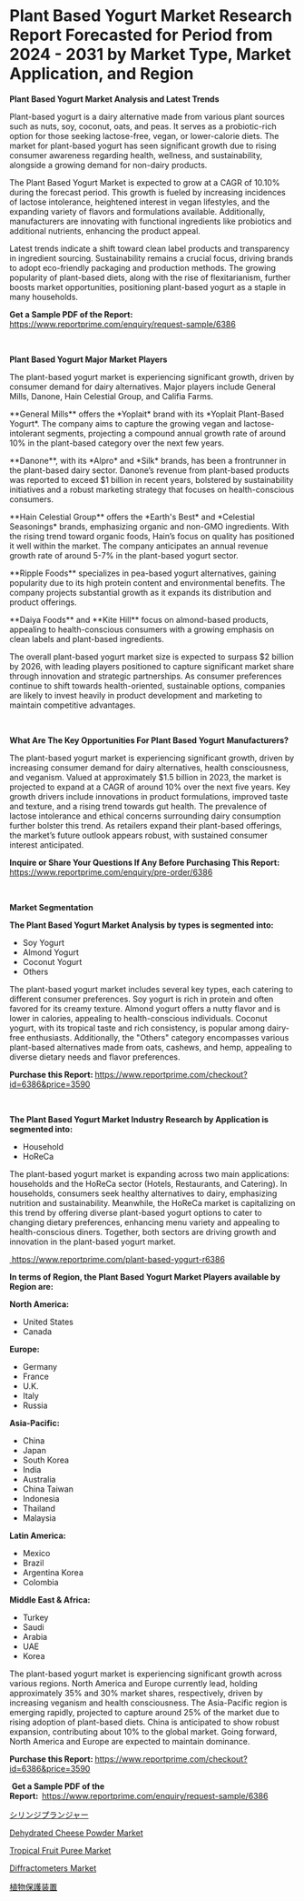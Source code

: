 <p><h1>Plant Based Yogurt Market Research Report Forecasted for Period from 2024 -  2031 by Market Type, Market Application, and Region</h1></p><p><strong>Plant Based Yogurt Market Analysis and Latest Trends</strong></p>
<p><p>Plant-based yogurt is a dairy alternative made from various plant sources such as nuts, soy, coconut, oats, and peas. It serves as a probiotic-rich option for those seeking lactose-free, vegan, or lower-calorie diets. The market for plant-based yogurt has seen significant growth due to rising consumer awareness regarding health, wellness, and sustainability, alongside a growing demand for non-dairy products.</p><p>The Plant Based Yogurt Market is expected to grow at a CAGR of 10.10% during the forecast period. This growth is fueled by increasing incidences of lactose intolerance, heightened interest in vegan lifestyles, and the expanding variety of flavors and formulations available. Additionally, manufacturers are innovating with functional ingredients like probiotics and additional nutrients, enhancing the product appeal. </p><p>Latest trends indicate a shift toward clean label products and transparency in ingredient sourcing. Sustainability remains a crucial focus, driving brands to adopt eco-friendly packaging and production methods. The growing popularity of plant-based diets, along with the rise of flexitarianism, further boosts market opportunities, positioning plant-based yogurt as a staple in many households.</p></p>
<p><strong>Get a Sample PDF of the Report:&nbsp;</strong> <a href="https://www.reportprime.com/enquiry/request-sample/6386">https://www.reportprime.com/enquiry/request-sample/6386</a></p>
<p>&nbsp;</p>
<p><strong>Plant Based Yogurt Major Market Players</strong></p>
<p><p>The plant-based yogurt market is experiencing significant growth, driven by consumer demand for dairy alternatives. Major players include General Mills, Danone, Hain Celestial Group, and Califia Farms.</p><p>**General Mills** offers the *Yoplait* brand with its *Yoplait Plant-Based Yogurt*. The company aims to capture the growing vegan and lactose-intolerant segments, projecting a compound annual growth rate of around 10% in the plant-based category over the next few years.</p><p>**Danone**, with its *Alpro* and *Silk* brands, has been a frontrunner in the plant-based dairy sector. Danone’s revenue from plant-based products was reported to exceed $1 billion in recent years, bolstered by sustainability initiatives and a robust marketing strategy that focuses on health-conscious consumers.</p><p>**Hain Celestial Group** offers the *Earth's Best* and *Celestial Seasonings* brands, emphasizing organic and non-GMO ingredients. With the rising trend toward organic foods, Hain’s focus on quality has positioned it well within the market. The company anticipates an annual revenue growth rate of around 5-7% in the plant-based yogurt sector.</p><p>**Ripple Foods** specializes in pea-based yogurt alternatives, gaining popularity due to its high protein content and environmental benefits. The company projects substantial growth as it expands its distribution and product offerings.</p><p>**Daiya Foods** and **Kite Hill** focus on almond-based products, appealing to health-conscious consumers with a growing emphasis on clean labels and plant-based ingredients.</p><p>The overall plant-based yogurt market size is expected to surpass $2 billion by 2026, with leading players positioned to capture significant market share through innovation and strategic partnerships. As consumer preferences continue to shift towards health-oriented, sustainable options, companies are likely to invest heavily in product development and marketing to maintain competitive advantages.</p></p>
<p>&nbsp;</p>
<p><strong>What Are The Key Opportunities For Plant Based Yogurt Manufacturers?</strong></p>
<p><p>The plant-based yogurt market is experiencing significant growth, driven by increasing consumer demand for dairy alternatives, health consciousness, and veganism. Valued at approximately $1.5 billion in 2023, the market is projected to expand at a CAGR of around 10% over the next five years. Key growth drivers include innovations in product formulations, improved taste and texture, and a rising trend towards gut health. The prevalence of lactose intolerance and ethical concerns surrounding dairy consumption further bolster this trend. As retailers expand their plant-based offerings, the market’s future outlook appears robust, with sustained consumer interest anticipated.</p></p>
<p><strong>Inquire or Share Your Questions If Any Before Purchasing This Report:</strong> <a href="https://www.reportprime.com/enquiry/pre-order/6386">https://www.reportprime.com/enquiry/pre-order/6386</a></p>
<p>&nbsp;</p>
<p><strong>Market Segmentation</strong></p>
<p><strong>The Plant Based Yogurt Market Analysis by types is segmented into:</strong></p>
<p><ul><li>Soy Yogurt</li><li>Almond Yogurt</li><li>Coconut Yogurt</li><li>Others</li></ul></p>
<p><p>The plant-based yogurt market includes several key types, each catering to different consumer preferences. Soy yogurt is rich in protein and often favored for its creamy texture. Almond yogurt offers a nutty flavor and is lower in calories, appealing to health-conscious individuals. Coconut yogurt, with its tropical taste and rich consistency, is popular among dairy-free enthusiasts. Additionally, the "Others" category encompasses various plant-based alternatives made from oats, cashews, and hemp, appealing to diverse dietary needs and flavor preferences.</p></p>
<p><strong>Purchase this Report:&nbsp;</strong><a href="https://www.reportprime.com/checkout?id=6386&price=3590">https://www.reportprime.com/checkout?id=6386&price=3590</a></p>
<p>&nbsp;</p>
<p><strong>The Plant Based Yogurt Market Industry Research by Application is segmented into:</strong></p>
<p><ul><li>Household</li><li>HoReCa</li></ul></p>
<p><p>The plant-based yogurt market is expanding across two main applications: households and the HoReCa sector (Hotels, Restaurants, and Catering). In households, consumers seek healthy alternatives to dairy, emphasizing nutrition and sustainability. Meanwhile, the HoReCa market is capitalizing on this trend by offering diverse plant-based yogurt options to cater to changing dietary preferences, enhancing menu variety and appealing to health-conscious diners. Together, both sectors are driving growth and innovation in the plant-based yogurt market.</p></p>
<p><a href="https://www.reportprime.com/plant-based-yogurt-r6386">&nbsp;https://www.reportprime.com/plant-based-yogurt-r6386</a></p>
<p><strong>In terms of Region, the Plant Based Yogurt Market Players available by Region are:</strong></p>
<p>
    <p> <strong> North America: </strong>
        <ul>
            <li>United States</li>
            <li>Canada</li>
        </ul>
        </p> 
    <p> <strong> Europe: </strong>
        <ul>
            <li>Germany</li>
            <li>France</li>
            <li>U.K.</li>
            <li>Italy</li>
            <li>Russia</li>
        </ul>
        </p> 
    <p> <strong> Asia-Pacific: </strong>
        <ul>
            <li>China</li>
            <li>Japan</li>
            <li>South Korea</li>
            <li>India</li>
            <li>Australia</li>
            <li>China Taiwan</li>
            <li>Indonesia</li>
            <li>Thailand</li>
            <li>Malaysia</li>
        </ul>
        </p> 
    <p> <strong> Latin America: </strong>
        <ul>
            <li>Mexico</li>
            <li>Brazil</li>
            <li>Argentina Korea</li>
            <li>Colombia</li>
        </ul>
        </p> 
    <p> <strong> Middle East & Africa: </strong>
        <ul>
            <li>Turkey</li>
            <li>Saudi</li>
            <li>Arabia</li>
            <li>UAE</li>
            <li>Korea</li>
        </ul>
    </p>
    </p>
<p><p>The plant-based yogurt market is experiencing significant growth across various regions. North America and Europe currently lead, holding approximately 35% and 30% market shares, respectively, driven by increasing veganism and health consciousness. The Asia-Pacific region is emerging rapidly, projected to capture around 25% of the market due to rising adoption of plant-based diets. China is anticipated to show robust expansion, contributing about 10% to the global market. Going forward, North America and Europe are expected to maintain dominance.</p></p>
<p><strong>Purchase this Report: </strong><a href="https://www.reportprime.com/checkout?id=6386&price=3590">https://www.reportprime.com/checkout?id=6386&price=3590</a></p>
<p>&nbsp;<strong>Get a Sample PDF of the Report:&nbsp;&nbsp;</strong><a href="https://www.reportprime.com/enquiry/request-sample/6386">https://www.reportprime.com/enquiry/request-sample/6386</a></p>
<p><strong></strong></p>
<p><p><a href="https://medium.com/@henriettemills1/%E6%B3%A8%E5%B0%84%E5%99%A8%E3%83%97%E3%83%A9%E3%83%B3%E3%82%B8%E3%83%A3%E3%83%BC%E5%B8%82%E5%A0%B4%E3%81%AE%E5%8B%95%E6%85%8B%E3%82%92%E6%8E%A2%E3%82%8B-%E3%82%B0%E3%83%AD%E3%83%BC%E3%83%90%E3%83%AB%E3%83%88%E3%83%AC%E3%83%B3%E3%83%89%E3%81%A8%E4%BB%8A%E5%BE%8C%E3%81%AE%E6%88%90%E9%95%B7%E8%A6%8B%E9%80%9A%E3%81%97-2024%E5%B9%B4-2031%E5%B9%B4-%E3%81%AB%E3%81%A4%E3%81%84%E3%81%A6135%E3%83%9A%E3%83%BC%E3%82%B8%E3%81%A7%E7%B4%B9%E4%BB%8B-acd2676631a6">シリンジプランジャー</a></p><p><a href="https://github.com/Krish2023na/Market-Research-Report-List-6/blob/main/dehydrated-cheese-powder-market.md">Dehydrated Cheese Powder Market</a></p><p><a href="https://www.linkedin.com/pulse/emerging-trends-tropical-fruit-puree-market-global-outlook-mwetf?trackingId=AU3puKrCShGjM46FQz0HEw%3D%3D">Tropical Fruit Puree Market</a></p><p><a href="https://medium.com/@ryan.wilson8778/future-trends-in-global-diffractometers-market-market-insights-and-analysis-from-2024-to-2031-in-8f018ffbfdb0">Diffractometers Market</a></p><p><a href="https://medium.com/@henriettemills1/%E6%A4%8D%E7%89%A9%E4%BF%9D%E8%AD%B7%E8%A3%85%E7%BD%AE%E5%B8%82%E5%A0%B4%E3%81%AE%E4%BA%88%E6%B8%AC-%E5%B8%82%E5%A0%B4%E5%8B%95%E5%90%91-%E3%81%8A%E3%82%88%E3%81%B3%E5%BD%B1%E9%9F%BF%E5%88%86%E6%9E%90-2024%E5%B9%B4-2031%E5%B9%B4-db087331c5b3">植物保護装置</a></p></p>